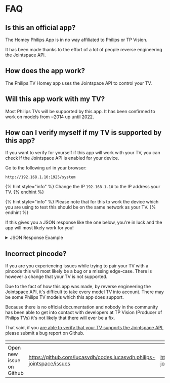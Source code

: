 # FAQ

## Is this an official app?

The Homey Philips App is in no way affiliated to Philips or TP Vision.

It has been made thanks to the effort of a lot of people reverse engineering the Jointspace API.

## How does the app work?

The Philips TV Homey app uses the Jointspace API to control your TV.

## Will this app work with my TV?

Most Philips TVs will be supported by this app. It has been confirmed to work on models from \~2014 up until 2022.

## How can I verify myself if my TV is supported by this app?

If you want to verify for yourself if this app will work with your TV, you can check if the Jointspace API is enabled for your device.

Go to the following url in your browser:

```uri
http://192.168.1.10:1925/system
```

{% hint style="info" %}
Change the IP `192.168.1.10` to the IP address your TV.
{% endhint %}

{% hint style="info" %}
Please note that for this to work the device which you are using to test this should be on the same network as your TV.
{% endhint %}

If this gives you a JSON response like the one below, you're in luck and the app will most likely work for you!

<details>

<summary>JSON Response Example</summary>

```json
{
  "notifyChange": "http",
  "menulanguage": "English",
  "name": "Philips TV",
  "country": "Netherlands",
  "serialnumber_encrypted": "eW91IGZvdW5kIG1lIQ==\n",
  "softwareversion_encrypted": "cXVpdGUgdGhlIG5vc2V5IG9uZSBhcmVuJ3QgeW91Pw==\n",
  "model_encrypted": "b2sgYWxtb3N0IGRvbmU=\n",
  "deviceid_encrypted": "ZmluYWwgb25lIQ==\n",
  "nettvversion": "8.0.2",
  "epgsource": "one",
  "api_version": {
    "Major": 6,
    "Minor": 1,
    "Patch": 0
  },
  ...
}
```

</details>

## Incorrect pincode?

If you are you experiencing issues while trying to pair your TV with a pincode this will most likely be a bug or a missing edge-case. There is however a change that your TV is not supported.

Due to the fact of how this app was made, by reverse engineering the Jointspace API, it's difficult to take every model TV into account. There may be some Philips TV models which this app does support.&#x20;

Because there is no official documentation and nobody in the community has been able to get into contact with developers at TP Vision (Producer of Philips TVs) it's not likely that there will ever be a fix.

That said, if you [are able to verify that your TV supports the Jointspace API](faq.md#how-can-i-verify-myself-if-my-tv-is-supported-by-this-app), please submit a bug report on Github.

<table data-view="cards"><thead><tr><th></th><th data-type="content-ref"></th><th data-hidden data-card-target data-type="content-ref"></th><th data-hidden data-card-cover data-type="files"></th></tr></thead><tbody><tr><td>Open new issue on Github</td><td><a href="https://github.com/lucasvdh/codes.lucasvdh.philips-jointspace/issues">https://github.com/lucasvdh/codes.lucasvdh.philips-jointspace/issues</a></td><td><a href="https://github.com/lucasvdh/codes.lucasvdh.philips-jointspace/issues">https://github.com/lucasvdh/codes.lucasvdh.philips-jointspace/issues</a></td><td><a href="../.gitbook/assets/github.png">github.png</a></td></tr></tbody></table>
